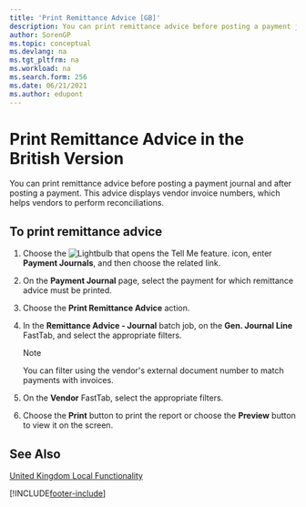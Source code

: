 ```yaml
---
title: 'Print Remittance Advice [GB]'
description: You can print remittance advice before posting a payment journal and after posting a payment.
author: SorenGP
ms.topic: conceptual
ms.devlang: na
ms.tgt_pltfrm: na
ms.workload: na
ms.search.form: 256
ms.date: 06/21/2021
ms.author: edupont
---
```

# <a name="print-remittance-advice-in-the-british-version" />Print Remittance Advice in the British Version
You can print remittance advice before posting a payment journal and after posting a payment. This advice displays vendor invoice numbers, which helps vendors to perform reconciliations.  

## <a name="to-print-remittance-advice" />To print remittance advice

1.  Choose the ![Lightbulb that opens the Tell Me feature.](../../media/ui-search/search_small.png "Tell me what you want to do") icon, enter **Payment Journals**, and then choose the related link.  
2.  On the **Payment Journal** page, select the payment for which remittance advice must be printed.  
3.  Choose the **Print Remittance Advice** action.  
4.  In the **Remittance Advice - Journal** batch job, on the **Gen. Journal Line** FastTab, and select the appropriate filters.  

    > [!NOTE]  
    >  You can filter using the vendor's external document number to match payments with invoices.  

5.  On the **Vendor** FastTab, select the appropriate filters.  
6.  Choose the **Print** button to print the report or choose the **Preview** button to view it on the screen.  

## <a name="see-also" />See Also
[United Kingdom Local Functionality](united-kingdom-local-functionality.md)


[!INCLUDE[footer-include](../../includes/footer-banner.md)]
